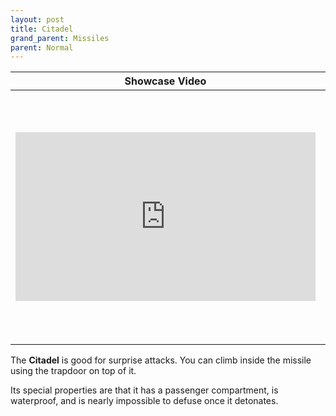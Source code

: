 ```yaml
---
layout: post
title: Citadel
grand_parent: Missiles
parent: Normal
---
```


| Showcase Video | Statistics |
| --- | --- |
| <iframe width="480" height="270" src="https://www.youtube.com/embed/Y-TGz5tlu84?list=PLPke2IloqMPrpmS_RpVvR0-dRQ_0zRC1g" title="YouTube video player" frameborder="0" allow="accelerometer; autoplay; clipboard-write; encrypted-media; gyroscope; picture-in-picture" allowfullscreen></iframe> | **TNT Count:** 16<br><br>**Speed:** 2.0 m/s<br><br>**Dimensions:** 9x3x3<br><br>**Difficulty of Riding:** Very Easy<br><br>**Category:** Normal<br><br>**Created by:** Chronos22 and<br>YZEROgame

The **Citadel** is good for surprise attacks. You can climb inside the missile using the trapdoor on top of it.

Its special properties are that it has a passenger compartment, is waterproof, and is nearly impossible to defuse once it detonates.